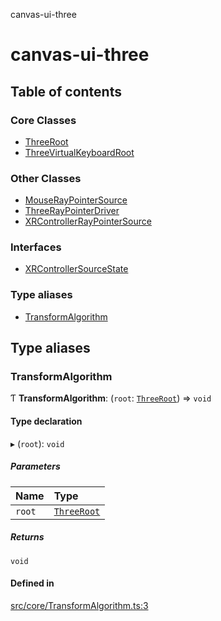 canvas-ui-three

# canvas-ui-three

## Table of contents

### Core Classes

- [ThreeRoot](classes/ThreeRoot.md)
- [ThreeVirtualKeyboardRoot](classes/ThreeVirtualKeyboardRoot.md)

### Other Classes

- [MouseRayPointerSource](classes/MouseRayPointerSource.md)
- [ThreeRayPointerDriver](classes/ThreeRayPointerDriver.md)
- [XRControllerRayPointerSource](classes/XRControllerRayPointerSource.md)

### Interfaces

- [XRControllerSourceState](interfaces/XRControllerSourceState.md)

### Type aliases

- [TransformAlgorithm](README.md#transformalgorithm)

## Type aliases

### TransformAlgorithm

Ƭ **TransformAlgorithm**: (`root`: [`ThreeRoot`](classes/ThreeRoot.md)) => `void`

#### Type declaration

▸ (`root`): `void`

##### Parameters

| Name | Type |
| :------ | :------ |
| `root` | [`ThreeRoot`](classes/ThreeRoot.md) |

##### Returns

`void`

#### Defined in

[src/core/TransformAlgorithm.ts:3](https://github.com/playkostudios/canvas-ui-three/blob/47d5485/src/core/TransformAlgorithm.ts#L3)
